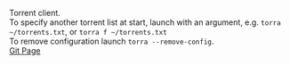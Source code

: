 Torrent client.\
To specify another torrent list at start, launch with an argument, e.g. ```torra ~/torrents.txt```, or ```torra f ~/torrents.txt```\
To remove configuration launch ```torra --remove-config```.\
[Git Page](https://github.com/colin-i/tora)
